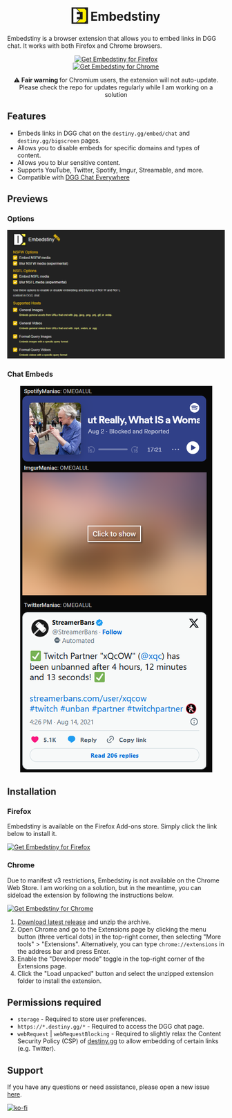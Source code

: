 <h1 align="center">
  <sub>
    <img src="./store_assets/embedstiny.svg" height="38" width="38" alt="Embedstiny Icon">
  </sub>
  Embedstiny
</h1>

<p>
Embedstiny is a browser extension that allows you to embed links in DGG chat. It works with both Firefox and Chrome browsers.
</p>

<p align="center">
  <a href="https://addons.mozilla.org/en-US/firefox/addon/embedstiny/">
  <img src="https://img.shields.io/amo/v/embedstiny?label=Download%20Firefox&logo=Firefox-Browser&style=for-the-badge" alt="Get Embedstiny for Firefox"></a>
  <br>
  <a href="https://github.com/JanitorialMess/Embedstiny/releases/latest"><img src="https://img.shields.io/github/downloads/JanitorialMess/Embedstiny/latest/embedstiny-0.2.8.chromium.zip?style=for-the-badge&logo=GoogleChrome&label=DOWNLOAD%20CHROMIUM&color=blue" alt="Get Embedstiny for Chrome"></a>
 <p align="center"><b>⚠️ Fair warning </b> for Chromium users, the extension will not auto-update. Please check the repo for updates regularly while I am working on a solution
</p>
</p>

## Features

- Embeds links in DGG chat on the `destiny.gg/embed/chat` and `destiny.gg/bigscreen` pages.
- Allows you to disable embeds for specific domains and types of content.
- Allows you to blur sensitive content.
- Supports YouTube, Twitter, Spotify, Imgur, Streamable, and more.
- Compatible with [DGG Chat Everywhere](https://github.com/DannyAlas/DGG-Everywhere)

## Previews

### Options

<p align="center">
  <img src="./store_assets/options-resized.png" alt="Preview of GitHub Dark">
</p>

### Chat Embeds

<p align="center">
  <img src="./store_assets/chat.png" alt="Preview of GitHub Dark">
</p>

## Installation

### Firefox

Embedstiny is available on the Firefox Add-ons store. Simply click the link below to install it.

<p>
  <a href="https://addons.mozilla.org/en-US/firefox/addon/embedstiny/" target="_blank">
  <img src="https://img.shields.io/amo/v/embedstiny?label=Download%20Firefox&logo=Firefox-Browser&style=for-the-badge" alt="Get Embedstiny for Firefox"></a>
</p>

### Chrome

Due to manifest v3 restrictions, Embedstiny is not available on the Chrome Web Store. I am working on a solution, but in the meantime, you can sideload the extension by following the instructions below.

<p>
  <a href="https://github.com/JanitorialMess/Embedstiny/releases/latest" target="_blank"><img src="https://img.shields.io/github/downloads/JanitorialMess/Embedstiny/latest/embedstiny-0.2.8.chromium.zip?style=for-the-badge&logo=GoogleChrome&label=DOWNLOAD%20CHROMIUM&color=blue" alt="Get Embedstiny for Chrome"></a>
</p>

1. [Download latest release](https://github.com/JanitorialMess/Embedstiny/releases/latest) and unzip the archive.
2. Open Chrome and go to the Extensions page by clicking the menu button (three vertical dots) in the top-right corner, then selecting "More tools" > "Extensions". Alternatively, you can type `chrome://extensions` in the address bar and press Enter.
3. Enable the "Developer mode" toggle in the top-right corner of the Extensions page.
4. Click the "Load unpacked" button and select the unzipped extension folder to install the extension.

## Permissions required

- `storage` - Required to store user preferences.
- `https://*.destiny.gg/*` - Required to access the DGG chat page.
- `webRequest` | `webRequestBlocking` - Required to slightly relax the Content Security Policy (CSP) of [destiny.gg](destiny.gg) to allow embedding of certain links (e.g. Twitter).

## Support

If you have any questions or need assistance, please open a new issue [here](https://github.com/JanitorialMess/Embedstiny/issues/new).

[![ko-fi](https://ko-fi.com/img/githubbutton_sm.svg)](https://ko-fi.com/Z8Z2NV2H6)
